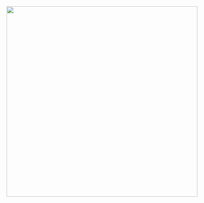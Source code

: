 <div id="header" align="center">
  <img src="https://media.tenor.com/3_mXIoBPNhoAAAAi/party-parrot.gif" width="500"/>
</div>

